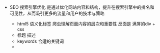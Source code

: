 - SEO
  搜索引擎优化 是通过优化网站内容和结构，提升在搜索引擎中的排名和可见性，从而吸引更多的流量和用户的技术与策略

   - html5 语义化标签
     爬虫理解页面内容的层次和重要性
     反面是 满屏的div + css
   - 标题 描述
   - keywords 合适的关键词
   - 
    